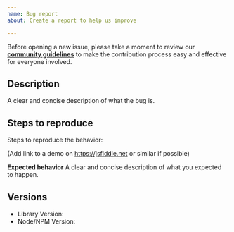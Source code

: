 ```yaml
---
name: Bug report
about: Create a report to help us improve

---
```


Before opening a new issue, please take a moment to review our [**community guidelines**](https://dev.gobstones.org/contribution-guidelines) to make the contribution process easy and effective for everyone involved.

## Description
A clear and concise description of what the bug is.

## Steps to reproduce
Steps to reproduce the behavior:

(Add link to a demo on https://jsfiddle.net or similar if possible)

**Expected behavior**
A clear and concise description of what you expected to happen.


## Versions

- Library Version:
- Node/NPM Version:
